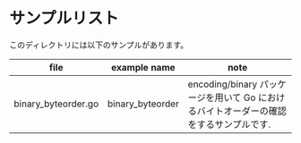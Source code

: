 # サンプルリスト

このディレクトリには以下のサンプルがあります。

|file|example name|note|
|----|------------|----|
|binary\_byteorder.go|binary\_byteorder|encoding/binary パッケージを用いて Go におけるバイトオーダーの確認をするサンプルです.|
